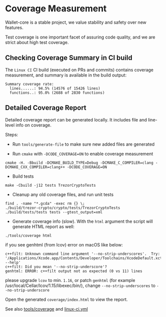 # Coverage Measurement

Wallet-core is a stable project, we value stability and safety over new features.

Test coverage is one important facet of assuring code quality, and we are strict about high test coverage.

## Checking Coverage Summary in CI build

The `Linux CI` CI build (executed on PRs and commits) contains coverage measurement, and summary is available in the build output:

```
Summary coverage rate:
  lines......: 94.5% (14576 of 15426 lines)
  functions..: 95.0% (2688 of 2830 functions)
```

## Detailed Coverage Report

Detailed coverage report can be generated locally. It includes file and line-level info on coverage.

Steps:

- Run `tools/generate-file` to make sure new added files are generated

- Run `cmake` with `-DCODE_COVERAGE=ON` to enable coverage measurement

```shell
cmake -H. -Bbuild -DCMAKE_BUILD_TYPE=Debug -DCMAKE_C_COMPILER=clang -DCMAKE_CXX_COMPILER=clang++ -DCODE_COVERAGE=ON
```

- Build tests

```shell
make -Cbuild -j12 tests TrezorCryptoTests
```

- Cleanup any old coverage files, and run unit tests

```shell
find . -name "*.gcda" -exec rm {} \;
./build/trezor-crypto/crypto/tests/TrezorCryptoTests
./build/tests/tests tests --gtest_output=xml
```

- Generate coverage info (slow). With the `html` argument the script will generate HTML report as well:

```shell
./tools/coverage html
```

if you see genhtml (from lcov) error on macOS like below:

```shell
c++filt: Unknown command line argument '--no-strip-underscores'.  Try: '/Applications/Xcode.app/Contents/Developer/Toolchains/XcodeDefault.xctoolchain/usr/bin/c++filt --help'
c++filt: Did you mean '--no-strip-underscore'?
genhtml: ERROR: c++filt output not as expected (0 vs 11) lines
```

please upgrade `lcov` to min. `1.16`, or patch `genhtml` (for example /usr/local/Cellar/lcov/1.15/libexec/bin/), change `--no-strip-underscores` to `--no-strip-underscore`

Open the generated `coverage/index.html` to view the report.

See also
[tools/coverage](https://github.com/trustwallet/wallet-core/blob/master/tools/coverage) and
[linux-ci.yml](https://github.com/trustwallet/wallet-core/blob/master/.github/workflows/linux-ci.yml)

